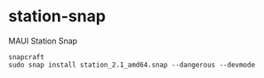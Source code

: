 # station-snap
MAUI Station Snap

    snapcraft
    sudo snap install station_2.1_amd64.snap --dangerous --devmode
